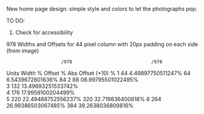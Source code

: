 New home page design: simple style and  colors to let the photographs pop. 

TO DO:

1. Check for accessibility




978 Widths and Offsets
for 44 pixel column with 20px padding on each side (from image)

                        /978                             /978
  Units       Width       %                 Offset       %                  Abs Offset (+10)          %
   1          44     4.49897750511247%        64      6.5439672801636%           84
   2          88     08.99795501022495%     
   3          132    13.49693251533742%      
   4          176    17.9959100204499%       
   5          220    22.49488752556237%      320      32.719836400818%
   6          264    26.99386503067485%      384      39.2638036809816%         

